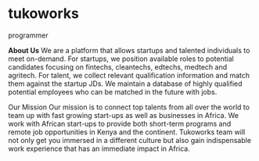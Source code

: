 # tukoworks
programmer

**About Us**
We are a platform that allows startups and talented individuals to meet on-demand. 
For startups, we position available roles to potential candidates focusing on fintechs, cleantechs, edtechs, medtech and agritech. 
For talent, we collect relevant qualification information and match them against the startup JDs. 
We maintain a database of highly qualified potential employees who can be matched in the future with jobs.

Our Mission
Our mission is to connect top talents from all over the world to team up with fast growing start-ups as well as businesses in Africa. 
We work with African start-ups to provide both short-term programs and remote job opportunities in Kenya and the continent. 
Tukoworks team will not only get you immersed in a different culture but also gain indispensable work experience that has an immediate impact in Africa.
